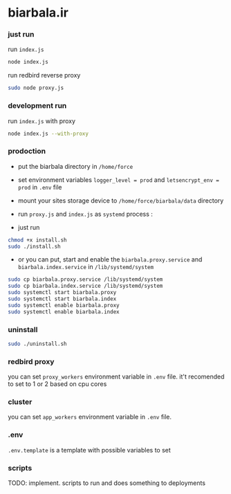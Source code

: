 # biarbala.ir

### just run
run `index.js`
```bash
node index.js
```
run redbird reverse proxy
```bash
sudo node proxy.js
```

### development run
run `index.js` with proxy
```bash
node index.js --with-proxy
```

### prodoction
- put the biarbala directory in `/home/force`
- set environment variables `logger_level = prod` and `letsencrypt_env = prod` in `.env` file
- mount your sites storage device to `/home/force/biarbala/data` directory
- run `proxy.js` and `index.js` as `systemd` process :

- just run
```bash
chmod +x install.sh
sudo ./install.sh
```

- or you can put, start and enable the `biarbala.proxy.service` and `biarbala.index.service` in `/lib/systemd/system`
```bash
sudo cp biarbala.proxy.service /lib/systemd/system
sudo cp biarbala.index.service /lib/systemd/system
sudo systemctl start biarbala.proxy
sudo systemctl start biarbala.index
sudo systemctl enable biarbala.proxy
sudo systemctl enable biarbala.index
```

### uninstall
```bash
sudo ./uninstall.sh
```

### redbird proxy
you can set `proxy_workers`  environment variable in `.env` file.
it't recomended to set to 1 or 2 based on cpu cores

### cluster
you can set `app_workers` environment variable in `.env` file.

### .env
`.env.template` is a template with possible variables to set

### scripts
TODO: implement. scripts to run and does something to deployments